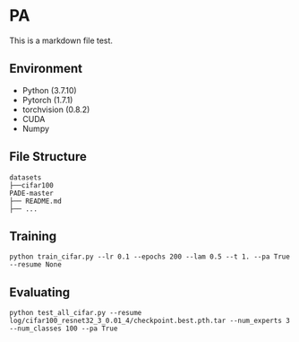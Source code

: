 # PA
This is a markdown file test.
## Environment

* Python (3.7.10)
* Pytorch (1.7.1)
* torchvision (0.8.2)
* CUDA
* Numpy

## File Structure
```
datasets
├──cifar100
PADE-master
├── README.md
├── ...                                
```
## Training
```
python train_cifar.py --lr 0.1 --epochs 200 --lam 0.5 --t 1. --pa True --resume None
```
## Evaluating
```
python test_all_cifar.py --resume log/cifar100_resnet32_3_0.01_4/checkpoint.best.pth.tar --num_experts 3 --num_classes 100 --pa True
```
